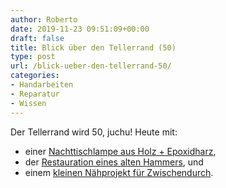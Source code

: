 ```yaml
---
author: Roberto
date: 2019-11-23 09:51:09+00:00
draft: false
title: Blick über den Tellerrand (50)
type: post
url: /blick-ueber-den-tellerrand-50/
categories:
- Handarbeiten
- Reparatur
- Wissen
---
```





Der Tellerrand wird 50, juchu! Heute mit:





  * einer [Nachttischlampe aus Holz + Epoxidharz](https:/https://www.youtube.com/watch?v=c7hVVr3riH0),
  * der [Restauration eines alten Hammers](https:/https://www.youtube.com/watch?v=gZKosTZSfBA), und  
  * einem [kleinen Nähprojekt für Zwischendurch](https:/https://www.youtube.com/watch?v=FH48LlZ2jE0).

